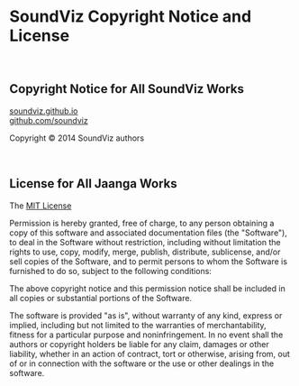SoundViz Copyright Notice and License
===================================
<br>

## Copyright Notice for All SoundViz Works

[soundviz.github.io]( http://jaanga.github.io/ )  
[github.com/soundviz]( https://github.com/soundviz/ )

Copyright &copy; 2014 SoundViz authors

<br>

## License for All Jaanga Works

The [MIT License](http://en.wikipedia.org/wiki/MIT_License)

Permission is hereby granted, free of charge, to any person obtaining a copy
of this software and associated documentation files (the "Software"), to deal
in the Software without restriction, including without limitation the rights
to use, copy, modify, merge, publish, distribute, sublicense, and/or sell
copies of the Software, and to permit persons to whom the Software is
furnished to do so, subject to the following conditions:

The above copyright notice and this permission notice shall be included in
all copies or substantial portions of the Software.

The software is provided "as is", without warranty of any kind, express or
implied, including but not limited to the warranties of merchantability,
fitness for a particular purpose and noninfringement. In no event shall the
authors or copyright holders be liable for any claim, damages or other
liability, whether in an action of contract, tort or otherwise, arising from,
out of or in connection with the software or the use or other dealings in
the software.

<br>